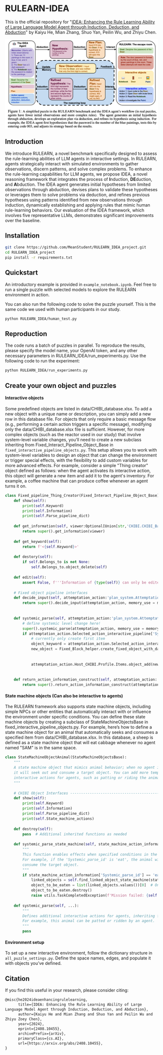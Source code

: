 # RULEARN-IDEA
This is the official repository for "[IDEA: Enhancing the Rule Learning Ability of Large Language Model Agent through Induction, Deduction, and Abduction](https://arxiv.org/abs/2310.01405)" by Kaiyu He, Mian Zhang, Shuo Yan, Peilin Wu, and Zhiyu Chen.

<img align="center" src="figures/RULEARN_IDEA_introduction.png" width="750">

## Introduction
We introduce RULEARN, a novel benchmark specifically designed to assess the rule-learning abilities of LLM agents in interactive settings. In RULEARN, agents strategically interact with simulated environments to gather observations, discern patterns, and solve complex problems. To enhance the rule-learning capabilities for LLM agents, we propose IDEA, a novel reasoning framework that integrates the process of **I**nduction, **DE**duction, and **A**bduction. The IDEA agent generates initial hypotheses from limited observations through abduction, devises plans to validate these hypotheses or leverages them to solve problems via deduction, and refines previous hypotheses using patterns identified from new observations through induction, dynamically establishing and applying rules that mimic human rule-learning behaviors. Our evaluation of the IDEA framework, which involves five representative LLMs, demonstrates significant improvements over the baseline.

## Installation

```bash
git clone https://github.com/MeanStudent/RULEARN_IDEA_project.git
cd RULEARN_IDEA_project
pip install -r requirements.txt
```

## Quickstart

An introductory example is provided in `example_notebook.ipynb`. Feel free to run a single puzzle with selected models to explore the RULEARN environment in action.

You can also run the following code to solve the puzzle yourself. This is the same code we used with human participants in our study.

```bash
python RULEARN_IDEA/human_test.py
```

## Reproduction

The code runs a batch of puzzles in parallel. To reproduce the results, please specify the model name, your OpenAI token, and any other necessary parameters in RULEARN_IDEA/run_experiments.py. Use the following code to run the experiment:
```bash
python RULEARN_IDEA/run_experiments.py
```

## Create your own object and puzzles

#### Interactive objects
Some predefined objects are listed in data/CHIBI_database.xlsx. To add a new object with a unique name or description, you can simply add a new row in this database file. For objects that only require a basic message flow (e.g., performing a certain action triggers a specific message), modifying only the data/CHIBI_database.xlsx file is sufficient.
However, for more complex objects (such as the reactor used in our study) that involve system-level variable changes, you’ll need to create a new subclass inheriting from Fixed_Interact_Pipeline_Object_Base in `fixed_interactive_pipeline_objects.py`. This setup allows you to work with system-level variables to design an object that can change the environment or trigger special effects, with the flexibility to add custom variables for more advanced effects.
For example, consider a simple "Thing creator" object defined as follows: when the agent activates its interactive action, this object will generate a new item and add it to the agent's inventory. For example, a coffee machine that can produce coffee whenever an agent turns it on.
```python
class Fixed_pipeline_Thing_Creator(Fixed_Interact_Pipeline_Object_Base):
    def show(self):
        print(self.Keyword)
        print(self.Information)
        print(self.Parse_pipeline_dict)
        
    def get_information(self, viewer:Optional[Union[str,'CHIBI.CHIBI_Base']] = None):
        return super().get_information(viewer)
        
    def get_keyword(self):
        return f'<{self.Keyword}>'

    def destory(self):
        if self.Belongs_to is not None:
            self.Belongs_to.object_delete(self)

    def edit(self):
        assert False, f'''Information of {type(self)} can only be edited via predefined pipeline'''

    # Fixed object pipeline interfaces
    def decide_input(self, attemptation_action:'plan_system.Attemptation_Interactive_Action', memory_use:Optional[int] = None, memory_retrieve_type = 'Most_recent')->str:  # add a format for GPT to follow the format of generated input
        return super().decide_input(attemptation_action, memory_use = memory_use) # Regular Fixed pipeline thing will only need to dec

        
    def systemic_parse(self, attemptation_action:'plan_system.Attemptation_Interactive_Action', memory_use:Optional[int] = None):
        # define systemic level change here!
        super().systemic_parse(attemptation_action, memory_use = memory_use)
        if attemptation_action.Selected_action_interactive_pipeline['Systemic_parse_id'] == 'get item':
            # currently only create first item
            object_keyword = attemptation_action.Selected_action_interactive_pipeline['Linked_objects'][0]
            new_object = Fixed_Block_helper.create_fixed_object_with_database({'Object_id':0,
                                                                               'Keyword':object_keyword,
                                                                               'Information':f'''One unit of material "{object_keyword}"'''})
            attemptation_action.Host_CHIBI.Profile.Items.object_add(new_object)
            

    def return_action_information_construct(self, attemptation_action:'plan_system.Attemptation_Interactive_Action'):
        return super().return_action_information_construct(attemptation_action)
```

#### State machine objects (Can also be interactive to agents)
The RULEARN framework also supports state machine objects, including simple NPCs or other entities that automatically interact with or influence the environment under specific conditions. You can define these state machine objects by creating a subclass of StateMachineObjectsBase in fixed_interactive_pipeline_objects.py.
For example, here’s how to define a state machine object for an animal that automatically seeks and consumes a specified item from data/CHIBI_database.xlsx. In this database, a sheep is defined as a state machine object that will eat cabbage whenever no agent named "SAM" is in the same space.

```python
class StateMachineObjectAnimal(StateMachineObjectsBase):
    """
    A state machine object that mimics animal behavior; when no agent is in the same space,
    it will seek out and consume a target object. You can add more template actions and 
    interactive actions for agents, such as patting or riding the animal.
    """

    # CHIBI Object Interfaces ---------------------------------------------------
    def show(self):
        print(self.Keyword)
        print(self.Information)
        print(self.Parse_pipeline_dict)
        print(self.State_machine_actions)

    def destroy(self):
        pass  # Additional inherited functions as needed

    def systemic_parse_state_machine(self, state_machine_action_information: Dict[str, Any]):
        """
        This function enables effects when specified conditions in the database are met.
        For example, if the 'Systemic_parse_id' is 'eat', the animal will locate and
        consume the target object.
        """
        if state_machine_action_information['Systemic_parse_id'] == 'eat':
            linked_objects = self.find_linked_object_state_machine(state_machine_action_information)
            object_to_be_eaten = list(linked_objects.values())[0]  # Only one target object for the "eat" action
            object_to_be_eaten.destroy()
            raise utils.TaskCompletedException(f'Mission failed: {self.get_keyword()} ate {object_to_be_eaten.get_keyword()}')

    def systemic_parse(self, ...):
        """
        Defines additional interactive actions for agents, inheriting from the base class.
        For example, this animal can be patted or ridden by an agent.
        """
        pass
```
#### Environment setup
To set up a new interactive environment, follow the dictionary structure in `all_puzzle_settings.py`. Define the space names, edges, and populate it with objects you’ve defined.
## Citation
If you find this useful in your research, please consider citing:

```
@misc{he2024ideaenhancingrulelearning,
      title={IDEA: Enhancing the Rule Learning Ability of Large Language Model Agent through Induction, Deduction, and Abduction}, 
      author={Kaiyu He and Mian Zhang and Shuo Yan and Peilin Wu and Zhiyu Zoey Chen},
      year={2024},
      eprint={2408.10455},
      archivePrefix={arXiv},
      primaryClass={cs.AI},
      url={https://arxiv.org/abs/2408.10455}, 
}
```

